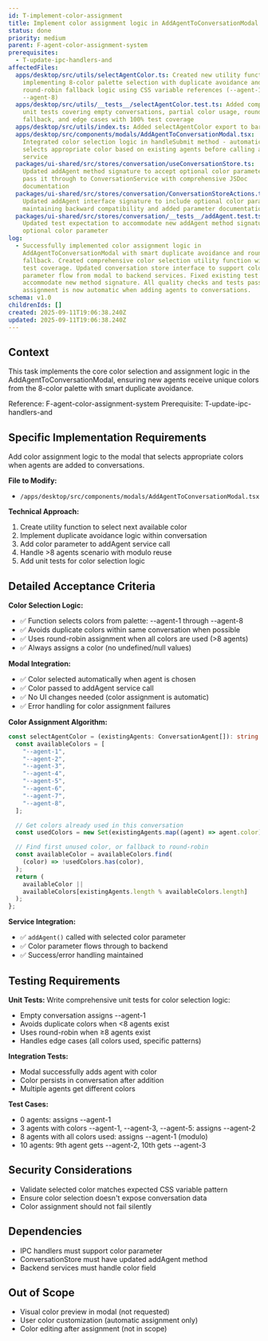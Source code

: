 ```yaml
---
id: T-implement-color-assignment
title: Implement color assignment logic in AddAgentToConversationModal
status: done
priority: medium
parent: F-agent-color-assignment-system
prerequisites:
  - T-update-ipc-handlers-and
affectedFiles:
  apps/desktop/src/utils/selectAgentColor.ts: Created new utility function
    implementing 8-color palette selection with duplicate avoidance and
    round-robin fallback logic using CSS variable references (--agent-1 through
    --agent-8)
  apps/desktop/src/utils/__tests__/selectAgentColor.test.ts: Added comprehensive
    unit tests covering empty conversations, partial color usage, round-robin
    fallback, and edge cases with 100% test coverage
  apps/desktop/src/utils/index.ts: Added selectAgentColor export to barrel file following project conventions
  apps/desktop/src/components/modals/AddAgentToConversationModal.tsx:
    Integrated color selection logic in handleSubmit method - automatically
    selects appropriate color based on existing agents before calling addAgent
    service
  packages/ui-shared/src/stores/conversation/useConversationStore.ts:
    Updated addAgent method signature to accept optional color parameter and
    pass it through to ConversationService with comprehensive JSDoc
    documentation
  packages/ui-shared/src/stores/conversation/ConversationStoreActions.ts:
    Updated addAgent interface signature to include optional color parameter
    maintaining backward compatibility and added parameter documentation
  packages/ui-shared/src/stores/conversation/__tests__/addAgent.test.ts:
    Updated test expectation to accommodate new addAgent method signature with
    optional color parameter
log:
  - Successfully implemented color assignment logic in
    AddAgentToConversationModal with smart duplicate avoidance and round-robin
    fallback. Created comprehensive color selection utility function with full
    test coverage. Updated conversation store interface to support color
    parameter flow from modal to backend services. Fixed existing test to
    accommodate new method signature. All quality checks and tests pass. Color
    assignment is now automatic when adding agents to conversations.
schema: v1.0
childrenIds: []
created: 2025-09-11T19:06:38.240Z
updated: 2025-09-11T19:06:38.240Z
---
```


## Context

This task implements the core color selection and assignment logic in the AddAgentToConversationModal, ensuring new agents receive unique colors from the 8-color palette with smart duplicate avoidance.

Reference: F-agent-color-assignment-system
Prerequisite: T-update-ipc-handlers-and

## Specific Implementation Requirements

Add color assignment logic to the modal that selects appropriate colors when agents are added to conversations.

**File to Modify:**

- `/apps/desktop/src/components/modals/AddAgentToConversationModal.tsx`

**Technical Approach:**

1. Create utility function to select next available color
2. Implement duplicate avoidance logic within conversation
3. Add color parameter to addAgent service call
4. Handle >8 agents scenario with modulo reuse
5. Add unit tests for color selection logic

## Detailed Acceptance Criteria

**Color Selection Logic:**

- ✅ Function selects colors from palette: --agent-1 through --agent-8
- ✅ Avoids duplicate colors within same conversation when possible
- ✅ Uses round-robin assignment when all colors are used (>8 agents)
- ✅ Always assigns a color (no undefined/null values)

**Modal Integration:**

- ✅ Color selected automatically when agent is chosen
- ✅ Color passed to addAgent service call
- ✅ No UI changes needed (color assignment is automatic)
- ✅ Error handling for color assignment failures

**Color Assignment Algorithm:**

```typescript
const selectAgentColor = (existingAgents: ConversationAgent[]): string => {
  const availableColors = [
    "--agent-1",
    "--agent-2",
    "--agent-3",
    "--agent-4",
    "--agent-5",
    "--agent-6",
    "--agent-7",
    "--agent-8",
  ];

  // Get colors already used in this conversation
  const usedColors = new Set(existingAgents.map((agent) => agent.color));

  // Find first unused color, or fallback to round-robin
  const availableColor = availableColors.find(
    (color) => !usedColors.has(color),
  );
  return (
    availableColor ||
    availableColors[existingAgents.length % availableColors.length]
  );
};
```

**Service Integration:**

- ✅ `addAgent()` called with selected color parameter
- ✅ Color parameter flows through to backend
- ✅ Success/error handling maintained

## Testing Requirements

**Unit Tests:**
Write comprehensive unit tests for color selection logic:

- Empty conversation assigns --agent-1
- Avoids duplicate colors when <8 agents exist
- Uses round-robin when ≥8 agents exist
- Handles edge cases (all colors used, specific patterns)

**Integration Tests:**

- Modal successfully adds agent with color
- Color persists in conversation after addition
- Multiple agents get different colors

**Test Cases:**

- 0 agents: assigns --agent-1
- 3 agents with colors --agent-1, --agent-3, --agent-5: assigns --agent-2
- 8 agents with all colors used: assigns --agent-1 (modulo)
- 10 agents: 9th agent gets --agent-2, 10th gets --agent-3

## Security Considerations

- Validate selected color matches expected CSS variable pattern
- Ensure color selection doesn't expose conversation data
- Color assignment should not fail silently

## Dependencies

- IPC handlers must support color parameter
- ConversationStore must have updated addAgent method
- Backend services must handle color field

## Out of Scope

- Visual color preview in modal (not requested)
- User color customization (automatic assignment only)
- Color editing after assignment (not in scope)
